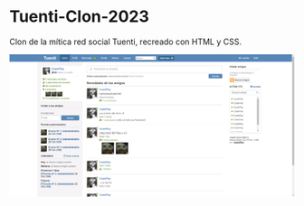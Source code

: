 # Tuenti-Clon-2023
Clon de la mítica red social Tuenti, recreado con HTML y CSS.

![Tuenti Clon 2023](preview_tuentiClon.webp)
